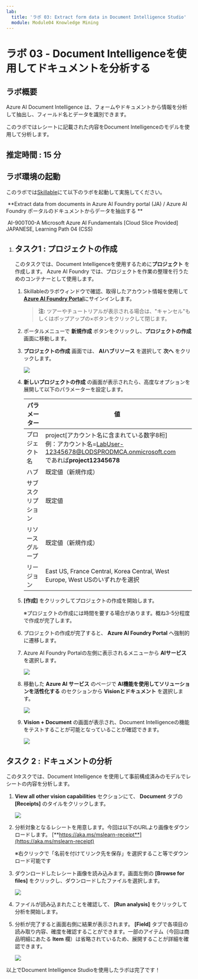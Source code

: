 ```yaml
---
lab:
  title: 'ラボ 03: Extract form data in Document Intelligence Studio'
  module: Module04 Knowledge Mining
---
```


# ラボ 03 - Document Intelligenceを使用してドキュメントを分析する

## ラボ概要

Azure AI Document Intelligence は、フォームやドキュメントから情報を分析して抽出し、フィールド名とデータを識別できます。

このラボではレシートに記載された内容をDocument Intelligenceのモデルを使用して分析します。

## 推定時間 : 15 分

## ラボ環境の起動

このラボでは[Skillable](https://alh.learnondemand.net/)にて以下のラボを起動して実施してください。

​	**Extract data from documents in Azure AI Foundry portal (JA) / Azure AI Foundry ポータルのドキュメントからデータを抽出する **

​	AI-900T00-A Microsoft Azure AI Fundamentals [Cloud Slice Provided] JAPANESE, Learning Path 04 (CSS)

1. ## タスク1 : プロジェクトの作成

   このタスクでは、Document Intelligenceを使用するために**プロジェクト** を作成します。 Azure AI Foundry では、プロジェクトを作業の整理を行うためのコンテナーとして使用します。

   1. Skillableのラボウィンドウで確認、取得したアカウント情報を使用して [**Azure AI Foundry Portal**](https://ai.azure.com/managementCenter/allResources)にサインインします。

      >**注:** ツアーやチュートリアルが表示される場合は、"キャンセル"もしくはポップアップの×ボタンをクリックして閉じます。

   1. ポータルメニューで **新規作成** ボタンをクリックし、**プロジェクトの作成** 画面に移動します。

   1. **プロジェクトの作成** 画面では、 **AIハブリソース** を選択して **次へ** をクリックします。

      ![](./media/lab1/01.png)

   1. **新しいプロジェクトの作成** の画面が表示されたら、高度なオプションを展開して以下のパラメーターを設定します。

      | パラメーター       | 値                                                           |
      | ------------------ | ------------------------------------------------------------ |
      | プロジェクト名     | project[アカウント名に含まれている数字8桁]<br />例：アカウント名=LabUser-12345678@LODSPRODMCA.onmicrosoft.com<br />であれば**project12345678** |
      | ハブ               | 既定値（新規作成）                                           |
      | サブスクリプション | 既定値                                                       |
      | リソースグループ   | 既定値（新規作成）                                           |
      | リージョン         | East US, France Central, Korea Central, West Europe, West USのいずれかを選択 |

   1. **[作成]** をクリックしてプロジェクトの作成を開始します。

      ※プロジェクトの作成には時間を要する場合があります。概ね3-5分程度で作成が完了します。

   1. プロジェクトの作成が完了すると、 **Azure AI Foundry Portal** へ強制的に遷移します。

   1. Azure AI Foundry Portalの左側に表示されるメニューから **AIサービス** を選択します。 

      ![](./media/lab1/02.png)

   1. 移動した **Azure AI サービス** のページで **AI機能を使用してソリューションを活性化する** のセクションから **Visionとドキュメント** を選択します。

      ![](./media/lab1/03.png)

   1. **Vision + Document** の画面が表示され、Document Intelligenceの機能をテストすることが可能となっていることが確認できます。

      ![](./media/lab1/04.png)



## タスク 2 : ドキュメントの分析

このタスクでは、Document Intelligence を使用して事前構成済みのモデルでレシートの内容を分析します。

1. **View all other vision capabilities** セクションにて、 **Document** タブの **[Receipts]** のタイルをクリックします。

    ![](./media/lab3/01.png)

1. 分析対象となるレシートを用意します。今回は以下のURLより画像をダウンロードします。
    [**https://aka.ms/mslearn-receipt**](https://aka.ms/mslearn-receipt)

    ※右クリックで「名前を付けてリンク先を保存」を選択すること等でダウンロード可能です

1. ダウンロードしたレシート画像を読み込みます。画面左側の **[Browse for files]** をクリックし、ダウンロードしたファイルを選択します。

    ![](./media/lab3/02.png)

1. ファイルが読み込まれたことを確認して、 **[Run analysis]** をクリックして分析を開始します。

1. 分析が完了すると画面右側に結果が表示されます。 **[Field]** タブで各項目の読み取り内容、確度を確認することができます。一部のアイテム（今回は商品明細にあたる **Item** 欄）は省略されているため、展開することが詳細を確認できます。

    ![](./media/lab3/03.png)



以上でDocument Intelligence Studioを使用したラボは完了です！

